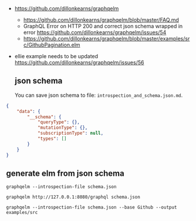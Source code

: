 - https://github.com/dillonkearns/graphqelm
  - https://github.com/dillonkearns/graphqelm/blob/master/FAQ.md
  - GraphQL Error on HTTP 200 and correct json schema wrapped in error https://github.com/dillonkearns/graphqelm/issues/54
  - https://github.com/dillonkearns/graphqelm/blob/master/examples/src/GithubPagination.elm
- ellie example needs to be updated https://github.com/dillonkearns/graphqelm/issues/56
  ## json schema

  You can save json schema to file: `introspection_and_schema.json.md`.

```json
{
    "data": {
        "__schema": {
            "queryType": {},
            "mutationType": {},
            "subscriptionType": null,
            "types": []
        }
    }
}
```

  ## generate elm from json schema

  `graphqelm --introspection-file schema.json`

  `graphqelm http://127.0.0.1:8080/graphql schema.json`

  `graphqelm --introspection-file schema.json --base Github --output examples/src`